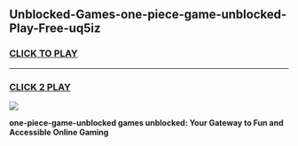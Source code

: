
## Unblocked-Games-one-piece-game-unblocked-Play-Free-uq5iz
<h3>
<a href="https://premium76.site?title=one-piece-game-unblocked&ref=18A1">CLICK TO PLAY</a></h3>
<hr>

<h3>
<a href="https://premium76.site?title=one-piece-game-unblocked&ref=18A1">CLICK 2 PLAY</a>
  
</h3>

<a href="https://premium76.site?title=one-piece-game-unblocked&ref=18A1"><img src="https://clearcache.store/games.png"></a>


**one-piece-game-unblocked games unblocked: Your Gateway to Fun and Accessible Online Gaming**
